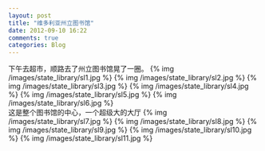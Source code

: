 ```yaml
---
layout: post
title: "维多利亚州立图书馆"
date: 2012-09-10 16:22
comments: true
categories: Blog
---
```

下午去超市，顺路去了州立图书馆晃了一圈。
{% img /images/state_library/sl1.jpg %}
{% img /images/state_library/sl2.jpg %}
{% img /images/state_library/sl3.jpg %}
{% img /images/state_library/sl4.jpg %}
{% img /images/state_library/sl5.jpg %}
{% img /images/state_library/sl6.jpg %}  
这是整个图书馆的中心，一个超级大的大厅
{% img /images/state_library/sl7.jpg %}
{% img /images/state_library/sl8.jpg %}
{% img /images/state_library/sl9.jpg %}
{% img /images/state_library/sl10.jpg %}
{% img /images/state_library/sl11.jpg %}